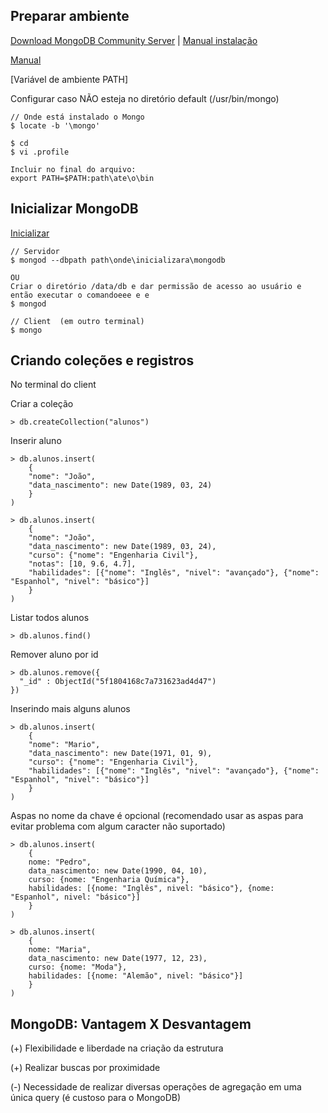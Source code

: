 ## Preparar ambiente

[Download MongoDB Community Server](https://www.mongodb.com/try/download/community) | [Manual instalação](https://docs.mongodb.com/manual/administration/install-community/)

[Manual](https://docs.mongodb.com/manual/)

[Variável de ambiente PATH]

Configurar caso NÃO esteja no diretório default (/usr/bin/mongo)

	// Onde está instalado o Mongo
	$ locate -b '\mongo'

	$ cd
	$ vi .profile
	
	Incluir no final do arquivo:
	export PATH=$PATH:path\ate\o\bin

## Inicializar MongoDB

[Inicializar](https://docs.mongodb.com/manual/tutorial/manage-mongodb-processes/)
	
	// Servidor
	$ mongod --dbpath path\onde\inicializara\mongodb
	
	OU
	Criar o diretório /data/db e dar permissão de acesso ao usuário e então executar o comandoeee e e 
	$ mongod
	
	// Client  (em outro terminal)
	$ mongo	
	
## Criando coleções e registros

No terminal do client

Criar a coleção

	> db.createCollection("alunos")
	
Inserir aluno

	> db.alunos.insert(
		{
		"nome": "João",
		"data_nascimento": new Date(1989, 03, 24)
		}
	)	
	
	> db.alunos.insert(
		{
		"nome": "João",
		"data_nascimento": new Date(1989, 03, 24),
		"curso": {"nome": "Engenharia Civil"},
		"notas": [10, 9.6, 4.7],
		"habilidades": [{"nome": "Inglês", "nivel": "avançado"}, {"nome": "Espanhol", "nivel": "básico"}]
		}
	)
	
Listar todos alunos

	> db.alunos.find()
	
Remover aluno por id

	> db.alunos.remove({
	  "_id" : ObjectId("5f1804168c7a731623ad4d47")
	})
	
Inserindo mais alguns alunos

	> db.alunos.insert(
		{
		"nome": "Mario",
		"data_nascimento": new Date(1971, 01, 9),
		"curso": {"nome": "Engenharia Civil"},		
		"habilidades": [{"nome": "Inglês", "nivel": "avançado"}, {"nome": "Espanhol", "nivel": "básico"}]
		}
	)	
	
Aspas no nome da chave é opcional (recomendado usar as aspas para evitar problema com algum caracter não suportado)

	> db.alunos.insert(
		{
		nome: "Pedro",
		data_nascimento: new Date(1990, 04, 10),
		curso: {nome: "Engenharia Química"},		
		habilidades: [{nome: "Inglês", nivel: "básico"}, {nome: "Espanhol", nivel: "básico"}]
		}
	)
	
	> db.alunos.insert(
		{
		nome: "Maria",
		data_nascimento: new Date(1977, 12, 23),
		curso: {nome: "Moda"},		
		habilidades: [{nome: "Alemão", nivel: "básico"}]
		}
	)
	
	
## MongoDB: Vantagem X Desvantagem

(+) Flexibilidade e liberdade na criação da estrutura

(+) Realizar buscas por proximidade

(-) Necessidade de realizar diversas operações de agregação em uma única query (é custoso para o MongoDB)